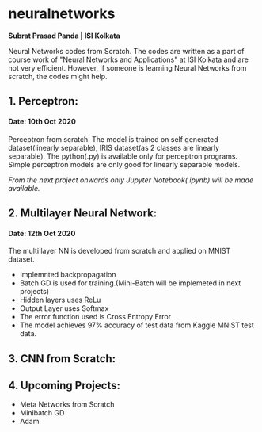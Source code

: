 # neuralnetworks
**Subrat Prasad Panda | ISI Kolkata**

Neural Networks codes from Scratch. The codes are written as a part of course work of "Neural Networks and Applications" at ISI Kolkata and are not very efficient. However, if someone is learning Neural Networks from scratch, the codes might help.

## 1. Perceptron:
#### Date: 10th Oct 2020
Perceptron from scratch. The model is trained on self generated dataset(linearly separable), IRIS dataset(as 2 classes are linearly separable). The python(.py) is available only for perceptron programs. Simple perceptron models are only good for linearly separable models.

*From the next project onwards only Jupyter Notebook(.ipynb) will be made available.*

## 2. Multilayer Neural Network: 
#### Date: 12th Oct 2020

The multi layer NN is developed from scratch and applied on MNIST dataset.

- Implemnted backpropagation
- Batch GD is used for training.(Mini-Batch will be implemeted in next projects)
- Hidden layers uses ReLu
- Output Layer uses Softmax
- The error function used is Cross Entropy Error
- The model achieves 97% accuracy of test data from Kaggle MNIST test data.

## 3. CNN from Scratch: 

## 4. Upcoming Projects:
- Meta Networks from Scratch
- Minibatch GD
- Adam
